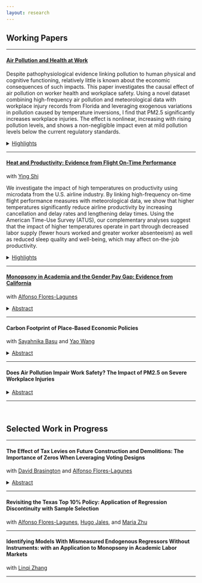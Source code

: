 ```yaml
---
layout: research
---
```



## Working Papers

---------------------------------------------------------------------------------------------

#### [Air Pollution and Health at Work](https://yuzhanhan.github.io/Research-Git/Papers/FL_Air_Pollution_Work_Safety.pdf)

Despite pathophysiological evidence linking pollution to human physical and cognitive functioning, relatively little is known about the economic consequences of such impacts. This paper investigates the causal effect of air pollution on worker health and workplace safety. Using a novel dataset combining high-frequency air pollution and meteorological data with workplace injury records from Florida and leveraging exogenous variations in pollution caused by temperature inversions, I find that PM2.5 significantly increases workplace injuries. The effect is nonlinear, increasing with rising pollution levels, and shows a non-negligible impact even at mild pollution levels below the current regulatory standards.

<details>
	<summary><u>Highlights</u></summary>
	  <ul>
	    <li>The estimated effects of PM2.5 exhibit a non-linear pattern, with the impact increasing with rising pollution levels. A one-unit increase in PM2.5 at 12 micrograms per cubic meter is estimated to increase workplace injuries by 2%, while the effect is significantly greater for PM2.5 at 30 micrograms per cubic meter, to be approximately 21%.</li>
	    <li>I find no evidence of lagged or cumulative impacts, indicating that the estimated effects are primarily driven by acute exposure.</li>
	    <li>Supplementary analyses show that PM2.5 and ozone are more strongly associated with injuries resulting from cognitive-related issues, such as falls, slips, cuts, and being caught in machinery, rather than with injuries from other causes. </li>
	  </ul>
	<div class="figure-container">
	    <figure>
	      <img src="assets/img/paper1_f2.png" alt="">
	      <figcaption></figcaption>
	    </figure>
	    <figure>
	      <img src="assets/img/paper1_f1.png" alt="">
	      <figcaption></figcaption>
	    </figure>
  </div>
</details>



<!-- <span style="color: #31574a"> \#Environment \#Labor \#AirPollution \#WorkSafety \#Bounds </span> -->


---------------------------------------------------------------------------------------------


#### [Heat and Productivity: Evidence from Flight On-Time Performance](https://yuzhanhan.github.io/Research-Git/Papers/Heat_and_Productivity.pdf) 
with [Ying Shi](https://sites.google.com/site/yingandshi/home)

We investigate the impact of high temperatures on productivity using microdata from the U.S. airline industry. By linking high-frequency on-time flight performance measures with meteorological data, we show that higher temperatures significantly reduce airline productivity by increasing cancellation and delay rates and lengthening delay times. Using the American Time-Use Survey (ATUS), our complementary analyses suggest that the impact of higher temperatures operate in part through decreased labor supply (fewer hours worked and greater worker absenteeism) as well as reduced sleep quality and well-being, which may affect on-the-job productivity.
<details>
	<summary><u>Highlights</u></summary>
	  <ul>
	    <li>We find that flights operating during days where temperatures are greater than 35 degrees Celsius (◦C) are 30% more likely to be cancelled, 13% more likely to involve a late departure, and experience 21% longer delay time conditional on late departure.</li>
	    <li>An additional hour of heat exposure during the day is estimated to increase the departure delay rate and delay time later in the same day by 4% and 3%, respectively.</li>
	    <li>Our study also shows that heat’s adverse impacts are decreasing in airport size, with nonhub airports more negatively affected than large and medium hub airports.</li>
	    <li>We provide suggestive evidence on the mechanisms behind these estimates, using data from the American Time Use Survey (ATUS). We show that: a) Heat reduces hours worked (by 1.2-1.4 hours for transportation workers) and increases absenteeism; b) Heat exposure decreases workers’ sleep time and increases the probability of experiencing sleeplessness; c) The mechanism of sleep quality does not meaningfully influence workers’ labor supply. </li>
	  </ul>
	<div class="figure-container">
	    <figure>
	      <img src="assets/img/paper2_f1.png" alt="">
	      <figcaption></figcaption>
	    </figure>
	    <figure>
	      <img src="assets/img/paper2_f2.png" alt="">
	      <figcaption></figcaption>
	    </figure>
  </div>
	 
</details>

<!-- <span style="color: #31574a"> \#Environment \#Labor \#Heat \#Productivity </span> -->


---------------------------------------------------------------------------------------------

#### [Monopsony in Academia and the Gender Pay Gap: Evidence from California](https://yuzhanhan.github.io/Research-Git/Papers/Monopsony_in_Academia.pdf) 
with [Alfonso Flores-Lagunes](https://aflores-lagunes.weebly.com)

<!-- #### Monopsony in Academia and the Gender Pay Gap: Evidence from California *(with [Alfonso Flores-Lagunes](https://aflores-lagunes.weebly.com))*   -->

<details>
	<summary><u>Abstract</u></summary>
	We investigate monopsony power in a highly-skilled labor market given by tenure-ranked faculty in the University of California system, and analyze differential monopsony power exposure by gender. We infer the campus-level labor supply elasticity by estimating the elasticity of separations utilizing individual-level faculty data and two instruments based on campus revenues and salary scales. We find that the “exploitation rate,” a common measure of monopsony power, is 7% for tenure-ranked faculty. There is a statistically significant difference in the monopsony power experienced by male and female faculty, but it appears to account for a relatively small percentage of the observed gender pay gap.
</details>

<!-- <span style="color: #31574a"> \#Monopsony \#GenderPayGap \#Academia \#LaborMarket </span>   -->

---------------------------------------------------------------------------------------------

#### Carbon Footprint of Place-Based Economic Policies 
with [Sayahnika Basu](https://www.sayahnika.com) and [Yao Wang](https://www.yaowang.info) 
<details>
	<summary><u>Abstract</u></summary>
	We assess the environmental impact of Special Economic Zones (SEZs), a place-based policy aimed at promoting economic development in India. Specifically, we examine the unintended effects of the policy on firms' energy consumption and carbon emissions. Using extensive firm-level data and a spatial RD-DiD design, we find that SEZs result in a significant 30% reduction in firms' carbon emissions, primarily driven by a shift from conventional energy to lower-carbon renewable alternatives. Heterogeneity analysis reveals that this substantial decline is largely driven by larger firms and those in regions with better access to cleaner energy.
</details>
<!-- <span style="color: #31574a"> \#Environment \#CarbonEmission \#EnergyConsumption \#SustainableDevelopment </span>   -->

---------------------------------------------------------------------------------------------

<!-- #### [Does Air Pollution Impair Work Safety? The Impact of PM2.5 on Severe Workplace Injuries](https://yuzhanhan.github.io/Job-Market/Papers/JMP_ZhanhanYu.pdf) (Job Market Paper)   -->
#### Does Air Pollution Impair Work Safety? The Impact of PM2.5 on Severe Workplace Injuries 


<details>
	<summary><u>Abstract</u></summary>
	I study the causal effect of air pollution on workplace safety in the U.S. using novel administrative data on severe workplace injuries. Air pollution, especially PM2.5, has been found to adversely impact human cognitive abilities and thus affect workplace safety via biological channels. Due to the endogeneity of air pollution, credibly pinning down its causal effect generally requires valid instruments. I test the validity of commonly-used IVs and provide statistical evidence that they are invalid for the workplace accident outcome. Leveraging partial identification methods that rely on weaker assumptions, I find evidence that air pollution increases workplace accidents. However, the estimated bounds suggest that the effect can be much smaller compared to what is typically found when adopting invalid IVs.
</details>

<!-- <span style="color: #31574a"> \#Environment \#Labor \#AirPollution \#WorkSafety \#Bounds </span> -->

---------------------------------------------------------------------------------------------

&nbsp;


## Selected Work in Progress


---------------------------------------------------------------------------------------------

#### The Effect of Tax Levies on Future Construction and Demolitions: The Importance of Zeros When Leveraging Voting Designs
with [David Brasington](https://business.uc.edu/faculty-and-research/departments/economics/faculty/david-brasington.html) and [Alfonso Flores-Lagunes](https://aflores-lagunes.weebly.com)

<details>
	<summary><u>Abstract</u></summary>
	We investigate the effects of tax levies on future construction and demolitions. To estimate the effects, we leverage the voting that has taken place when a local government considers imposing the tax levies in a regression discontinuity design. Importantly we show that the results change dramatically based on whether one takes into account the incidence on zeros — localities where no construction or demolition took place — at the voting threshold. Furthermore, statistically accounting for these zeroes allows to disentangle two distinct effects that tax levies have: on the probability of observing non-zero construction or demolition, and on their conditional amount. Our results indicate that tax levies positively affect the amount of new construction. Estimates that do not account for the presence of zeros in the outcomes often have the opposite sign and are sometimes statistically significant.
</details>
<!-- <span style="color: #31574a"> \#RDD \#Selection </span> -->

---------------------------------------------------------------------------------------------

#### Revisiting the Texas Top 10% Policy: Application of Regression Discontinuity with Sample Selection
with [Alfonso Flores-Lagunes](https://aflores-lagunes.weebly.com), [Hugo Jales](https://sites.google.com/site/hugoborgesjales/home), and [Maria Zhu](http://www.mariazhu.com) 

<!-- <span style="color: #31574a"> \#RDD \#Selection \#Education </span> -->

---------------------------------------------------------------------------------------------

#### Identifying Models With Mismeasured Endogenous Regressors Without Instruments: with an Application to Monopsony in Academic Labor Markets 
with [Linqi Zhang](https://zhanglinqi.github.io)

<!-- <span style="color: #31574a"> \#RDD \#Selection \#Education </span> -->

---------------------------------------------------------------------------------------------



<!-- [Back](./) -->
